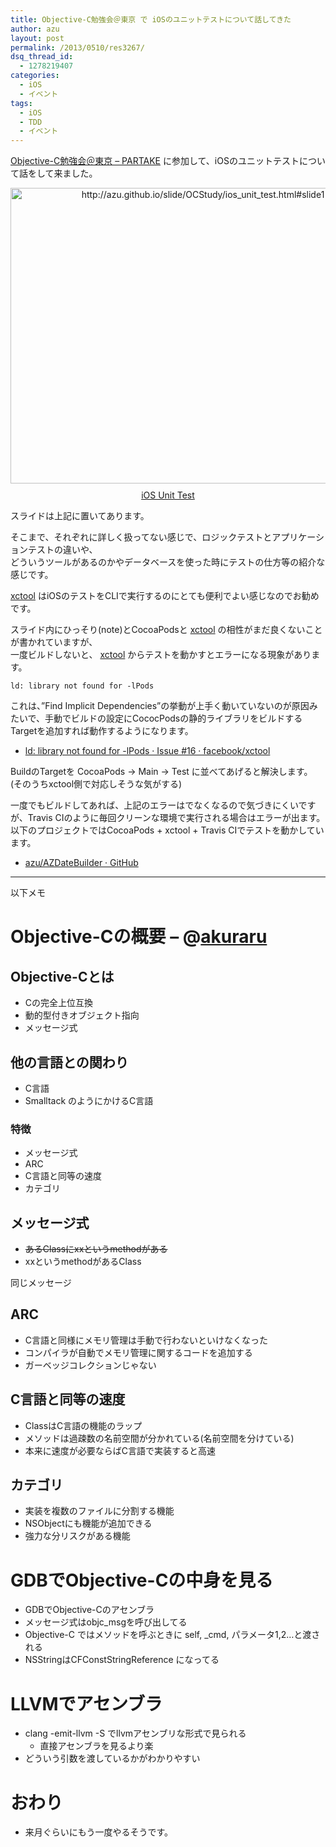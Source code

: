 ```yaml
---
title: Objective-C勉強会＠東京 で iOSのユニットテストについて話してきた
author: azu
layout: post
permalink: /2013/0510/res3267/
dsq_thread_id:
  - 1278219407
categories:
  - iOS
  - イベント
tags:
  - iOS
  - TDD
  - イベント
---
```

[Objective-C勉強会＠東京 &#8211; PARTAKE][1] に参加して、iOSのユニットテストについて話をして来ました。

<div class="kwout" style="text-align: center;">
  <a href="http://azu.github.io/slide/OCStudy/ios_unit_test.html#slide1"><img src="http://kwout.com/cutout/8/dm/jm/v7g_bor.jpg" alt="http://azu.github.io/slide/OCStudy/ios_unit_test.html#slide1" title="iOS Unit Test" width="600" height="473" style="border: none;" /></a> <p style="margin-top: 10px; text-align: center;">
    <a href="http://azu.github.io/slide/OCStudy/ios_unit_test.html#slide1">iOS Unit Test</a>
  </p>
</div>

スライドは上記に置いてあります。

そこまで、それぞれに詳しく扱ってない感じで、ロジックテストとアプリケーションテストの違いや、  
どういうツールがあるのかやデータベースを使った時にテストの仕方等の紹介な感じです。

[xctool][2] はiOSのテストをCLIで実行するのにとても便利でよい感じなのでお勧めです。

スライド内にひっそり(note)とCocoaPodsと [xctool][2] の相性がまだ良くないことが書かれていますが、  
一度ビルドしないと、 [xctool][2] からテストを動かすとエラーになる現象があります。

    ld: library not found for -lPods
    

これは、&#8221;Find Implicit Dependencies&#8221;の挙動が上手く動いていないのが原因みたいで、手動でビルドの設定にCococPodsの静的ライブラリをビルドするTargetを追加すれば動作するようになります。

*   [ld: library not found for -lPods · Issue #16 · facebook/xctool][3]

BuildのTargetを CocoaPods -> Main -> Test に並べてあげると解決します。  
(そのうちxctool側で対応しそうな気がする)

一度でもビルドしてあれば、上記のエラーはでなくなるので気づきにくいですが、Travis CIのように毎回クリーンな環境で実行される場合はエラーが出ます。  
以下のプロジェクトではCocoaPods + xctool + Travis CIでテストを動かしています。

*   [azu/AZDateBuilder · GitHub][4]

* * *

以下メモ

# Objective-Cの概要 &#8211; @[akuraru][5]

## Objective-Cとは

*   Cの完全上位互換
*   動的型付きオブジェクト指向
*   メッセージ式

## 他の言語との関わり

*   C言語
*   Smalltack のようにかけるC言語

### 特徴

*   メッセージ式
*   ARC
*   C言語と同等の速度
*   カテゴリ 

## メッセージ式

*   <del>あるClassにxxというmethodがある</del>
*   xxというmethodがあるClass

同じメッセージ

## ARC

*   C言語と同様にメモリ管理は手動で行わないといけなくなった
*   コンパイラが自動でメモリ管理に関するコードを追加する
*   ガーベッジコレクションじゃない

## C言語と同等の速度

*   ClassはC言語の機能のラップ
*   メソッドは過疎数の名前空間が分かれている(名前空間を分けている)
*   本来に速度が必要ならばC言語で実装すると高速

## カテゴリ

*   実装を複数のファイルに分割する機能
*   NSObjectにも機能が追加できる
*   強力な分リスクがある機能

# GDBでObjective-Cの中身を見る

*   GDBでObjective-Cのアセンブラ
*   メッセージ式はobjc_msgを呼び出してる
*   Objective-C ではメソッドを呼ぶときに self, _cmd, パラメータ1,2…と渡される
*   NSStringはCFConstStringReference になってる

# LLVMでアセンブラ

*   clang -emit-llvm -S でllvmアセンブリな形式で見られる 
    *   直接アセンブラを見るより楽
*   どういう引数を渡しているかがわかりやすい

# おわり

*   来月ぐらいにもう一度やるそうです。

 [1]: http://partake.in/events/30064810-a41b-4de6-a49b-897b73a5890d "Objective-C勉強会＠東京 - PARTAKE"
 [2]: https://github.com/facebook/xctool "facebook/xctool · GitHub"
 [3]: https://github.com/facebook/xctool/issues/16#issuecomment-17444311 "ld: library not found for -lPods · Issue #16 · facebook/xctool"
 [4]: https://github.com/azu/AZDateBuilder "azu/AZDateBuilder · GitHub"
 [5]: https://twitter.com/akuraru "akuraru"